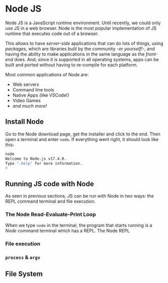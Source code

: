 # Node JS

Node JS is a JavaScript *runtime* environment. Until recently, we could only use JS in a web browser. Node is the most popular implementation of JS runtime that executes code out of a browser.

This allows to have *server-side* applications that can do lots of things, using *packages*, which are libraries built by the community -*or yourself!*-, and having the ability to make applications in the same language as the *front-end* does. And, since it is supported in all operating systems, apps can be built and ported without having to re-compile for each platform.

Most common applications of Node are:
- Web servers
- Command line tools
- Native Apps (like VSCode!)
- Video Games
- *and much more!*

## Install Node
Go to the Node download page, get the installer and click to the end. Then open a terminal and enter `node`. If everything went right, it should look like this:

```sh
node
Welcome to Node.js v17.4.0.
Type ".help" for more information.
> 
```

## Running JS code with Node

As seen in previous sections, JS can be run with Node in two ways: the REPL command terminal and file execution.

### The Node Read-Evaluate-Print Loop

When we type `node` in the terminal, the program that starts running is a *Node* command terminal which has a REPL.
The Node REPL 

### File execution



### `process` & `argv`


## File System